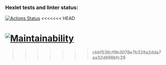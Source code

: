 ### Hexlet tests and linter status:
[![Actions Status](https://github.com/SergeyKapinus/python-project-lvl2/actions/workflows/hexlet-check.yml/badge.svg)](https://github.com/SergeyKapinus/python-project-lvl2/actions)
<<<<<<< HEAD

[![Maintainability](https://api.codeclimate.com/v1/badges/c4644afa8e7552bae643/maintainability)](https://codeclimate.com/github/SergeyKapinus/python-project-lvl2/maintainability)
=======
>>>>>>> cbbf536cf9b3078e7b328a2dda7aa32d696bfc29
